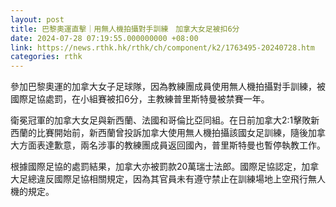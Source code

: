 ```yaml
---
layout: post
title: 巴黎奧運直擊｜用無人機拍攝對手訓練　加拿大女足被扣6分
date: 2024-07-28 07:19:55.000000000 +08:00
link: https://news.rthk.hk/rthk/ch/component/k2/1763495-20240728.htm
categories: rthk
---
```


參加巴黎奧運的加拿大女子足球隊，因為教練團成員使用無人機拍攝對手訓練，被國際足協處罰，在小組賽被扣6分，主教練普里斯特曼被禁賽一年。

衛冕冠軍的加拿大女足與新西蘭、法國和哥倫比亞同組。在日前加拿大2:1擊敗新西蘭的比賽開始前，新西蘭曾投訴加拿大使用無人機拍攝該國女足訓練，隨後加拿大方面表達歉意，兩名涉事的教練團成員返回國內，普里斯特曼也暫停執教工作。

根據國際足協的處罰結果，加拿大亦被罰款20萬瑞士法郎。國際足協認定，加拿大足總違反國際足協相關規定，因為其官員未有遵守禁止在訓練場地上空飛行無人機的規定。
